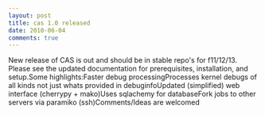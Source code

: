 ```yaml
---
layout: post
title: cas 1.0 released
date: 2010-06-04
comments: true
---
```




New release of CAS is out and should be in stable repo's for f11/12/13. Please see the updated documentation for prerequisites, installation, and setup.Some highlights:Faster debug processingProcesses kernel debugs of all kinds not just whats provided in debuginfoUpdated (simplified) web interface (cherrypy + mako)Uses sqlachemy for databaseFork jobs to other servers via paramiko (ssh)Comments/Ideas are welcomed



